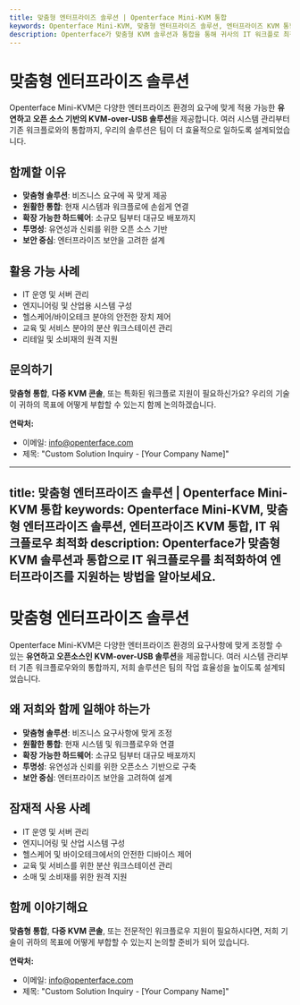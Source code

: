 ```yaml
---
title: 맞춤형 엔터프라이즈 솔루션 | Openterface Mini-KVM 통합
keywords: Openterface Mini-KVM, 맞춤형 엔터프라이즈 솔루션, 엔터프라이즈 KVM 통합, IT 워크플로 최적화
description: Openterface가 맞춤형 KVM 솔루션과 통합을 통해 귀사의 IT 워크플로 최적화를 어떻게 지원할 수 있는지 알아보세요.
---
```


# 맞춤형 엔터프라이즈 솔루션

Openterface Mini-KVM은 다양한 엔터프라이즈 환경의 요구에 맞게 적용 가능한 **유연하고 오픈 소스 기반의 KVM-over-USB 솔루션**을 제공합니다. 여러 시스템 관리부터 기존 워크플로와의 통합까지, 우리의 솔루션은 팀이 더 효율적으로 일하도록 설계되었습니다.

## 함께할 이유

- **맞춤형 솔루션**: 비즈니스 요구에 꼭 맞게 제공  
- **원활한 통합**: 현재 시스템과 워크플로에 손쉽게 연결  
- **확장 가능한 하드웨어**: 소규모 팀부터 대규모 배포까지  
- **투명성**: 유연성과 신뢰를 위한 오픈 소스 기반  
- **보안 중심**: 엔터프라이즈 보안을 고려한 설계  

## 활용 가능 사례

- IT 운영 및 서버 관리  
- 엔지니어링 및 산업용 시스템 구성  
- 헬스케어/바이오테크 분야의 안전한 장치 제어  
- 교육 및 서비스 분야의 분산 워크스테이션 관리  
- 리테일 및 소비재의 원격 지원  

## 문의하기

**맞춤형 통합**, **다중 KVM 콘솔**, 또는 특화된 워크플로 지원이 필요하신가요? 우리의 기술이 귀하의 목표에 어떻게 부합할 수 있는지 함께 논의하겠습니다.  

**연락처:**

- 이메일: [info@openterface.com](mailto:info@openterface.com)  
- 제목: "Custom Solution Inquiry - [Your Company Name]"  

---
title: 맞춤형 엔터프라이즈 솔루션 | Openterface Mini-KVM 통합
keywords: Openterface Mini-KVM, 맞춤형 엔터프라이즈 솔루션, 엔터프라이즈 KVM 통합, IT 워크플로우 최적화
description: Openterface가 맞춤형 KVM 솔루션과 통합으로 IT 워크플로우를 최적화하여 엔터프라이즈를 지원하는 방법을 알아보세요.
---

# 맞춤형 엔터프라이즈 솔루션

Openterface Mini-KVM은 다양한 엔터프라이즈 환경의 요구사항에 맞게 조정할 수 있는 **유연하고 오픈소스인 KVM-over-USB 솔루션**을 제공합니다. 여러 시스템 관리부터 기존 워크플로우와의 통합까지, 저희 솔루션은 팀의 작업 효율성을 높이도록 설계되었습니다.

## 왜 저희와 함께 일해야 하는가

- **맞춤형 솔루션**: 비즈니스 요구사항에 맞게 조정
- **원활한 통합**: 현재 시스템 및 워크플로우와 연결
- **확장 가능한 하드웨어**: 소규모 팀부터 대규모 배포까지
- **투명성**: 유연성과 신뢰를 위한 오픈소스 기반으로 구축
- **보안 중심**: 엔터프라이즈 보안을 고려하여 설계

## 잠재적 사용 사례

- IT 운영 및 서버 관리
- 엔지니어링 및 산업 시스템 구성
- 헬스케어 및 바이오테크에서의 안전한 디바이스 제어
- 교육 및 서비스를 위한 분산 워크스테이션 관리
- 소매 및 소비재를 위한 원격 지원

## 함께 이야기해요

**맞춤형 통합**, **다중 KVM 콘솔**, 또는 전문적인 워크플로우 지원이 필요하시다면, 저희 기술이 귀하의 목표에 어떻게 부합할 수 있는지 논의할 준비가 되어 있습니다.

**연락처:**

- 이메일: [info@openterface.com](mailto:info@openterface.com)
- 제목: "Custom Solution Inquiry - [Your Company Name]"
